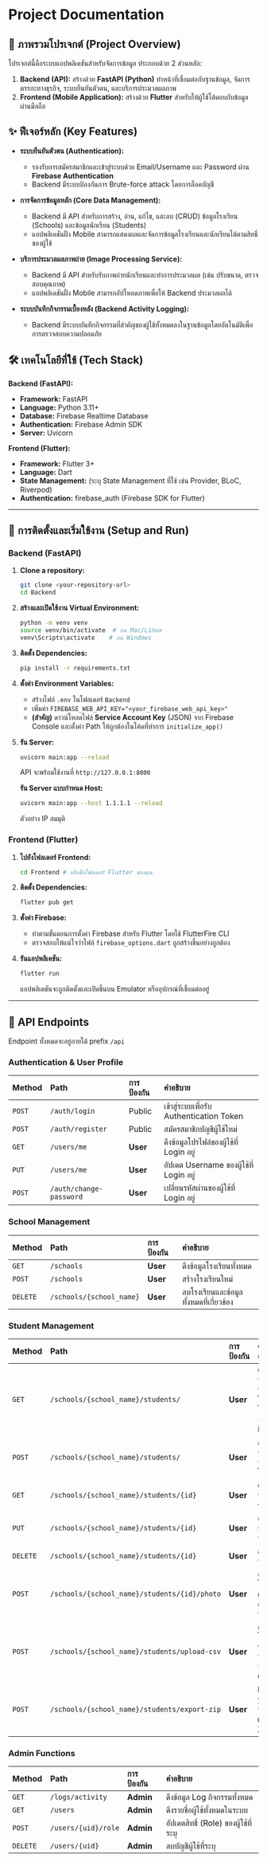 # Project Documentation

## 📝 ภาพรวมโปรเจกต์ (Project Overview)

โปรเจกต์นี้คือระบบแอปพลิเคชันสำหรับจัดการข้อมูล ประกอบด้วย 2 ส่วนหลัก:
1.  **Backend (API):** สร้างด้วย **FastAPI (Python)** ทำหน้าที่เชื่อมต่อกับฐานข้อมูล, จัดการตรรกะทางธุรกิจ, ระบบยืนยันตัวตน, และบริการประมวลผลภาพ
2.  **Frontend (Mobile Application):** สร้างด้วย **Flutter** สำหรับให้ผู้ใช้โต้ตอบกับข้อมูลผ่านมือถือ

## ✨ ฟีเจอร์หลัก (Key Features)

-   **ระบบยืนยันตัวตน (Authentication):**
    -   รองรับการสมัครสมาชิกและเข้าสู่ระบบด้วย Email/Username และ Password ผ่าน **Firebase Authentication**
    -   Backend มีระบบป้องกันการ Brute-force attack โดยการล็อคบัญชี

-   **การจัดการข้อมูลหลัก (Core Data Management):**
    -   Backend มี API สำหรับการสร้าง, อ่าน, แก้ไข, และลบ (CRUD) ข้อมูลโรงเรียน (Schools) และข้อมูลนักเรียน (Students)
    -   แอปพลิเคชันฝั่ง Mobile สามารถแสดงผลและจัดการข้อมูลโรงเรียนและนักเรียนได้ตามสิทธิ์ของผู้ใช้

-   **บริการประมวลผลภาพถ่าย (Image Processing Service):**
    -   Backend มี API สำหรับรับภาพถ่ายนักเรียนและทำการประมวลผล (เช่น ปรับขนาด, ตรวจสอบคุณภาพ)
    -   แอปพลิเคชันฝั่ง Mobile สามารถอัปโหลดภาพเพื่อให้ Backend ประมวลผลได้

-   **ระบบบันทึกกิจกรรมเบื้องหลัง (Backend Activity Logging):**
    -   Backend มีระบบบันทึกกิจกรรมที่สำคัญของผู้ใช้ทั้งหมดลงในฐานข้อมูลโดยอัตโนมัติเพื่อการตรวจสอบความปลอดภัย

## 🛠️ เทคโนโลยีที่ใช้ (Tech Stack)

**Backend (FastAPI):**
-   **Framework:** FastAPI
-   **Language:** Python 3.11+
-   **Database:** Firebase Realtime Database
-   **Authentication:** Firebase Admin SDK
-   **Server:** Uvicorn

**Frontend (Flutter):**
-   **Framework:** Flutter 3+
-   **Language:** Dart
-   **State Management:** (ระบุ State Management ที่ใช้ เช่น Provider, BLoC, Riverpod)
-   **Authentication:** firebase_auth (Firebase SDK for Flutter)

---

## 🚀 การติดตั้งและเริ่มใช้งาน (Setup and Run)

### Backend (FastAPI)

1.  **Clone a repository:**
    ```bash
    git clone <your-repository-url>
    cd Backend
    ```
2.  **สร้างและเปิดใช้งาน Virtual Environment:**
    ```bash
    python -m venv venv
    source venv/bin/activate  # บน Mac/Linux
    venv\Scripts\activate    # บน Windows
    ```
3.  **ติดตั้ง Dependencies:**
    ```bash
    pip install -r requirements.txt
    ```
4.  **ตั้งค่า Environment Variables:**
    -   สร้างไฟล์ `.env` ในโฟลเดอร์ `Backend`
    -   เพิ่มค่า `FIREBASE_WEB_API_KEY="<your_firebase_web_api_key>"`
    -   **(สำคัญ)** ดาวน์โหลดไฟล์ **Service Account Key** (JSON) จาก Firebase Console และตั้งค่า Path ให้ถูกต้องในโค้ดที่ทำการ `initialize_app()`

5.  **รัน Server:**
    ```bash
    uvicorn main:app --reload
    ```
    API จะพร้อมใช้งานที่ `http://127.0.0.1:8000`
    
    **รัน Server แบบกำหนด Host:**
    ```bash
    uvicorn main:app --host 1.1.1.1 --reload
    ```
    ตัวอย่าง IP สมมุติ

### Frontend (Flutter)

1.  **ไปยังโฟลเดอร์ Frontend:**
    ```bash
    cd Frontend # หรือชื่อโฟลเดอร์ Flutter ของคุณ
    ```
2.  **ติดตั้ง Dependencies:**
    ```bash
    flutter pub get
    ```
3.  **ตั้งค่า Firebase:**
    -   ทำตามขั้นตอนการตั้งค่า Firebase สำหรับ Flutter โดยใช้ FlutterFire CLI
    -   ตรวจสอบให้แน่ใจว่าไฟล์ `firebase_options.dart` ถูกสร้างขึ้นอย่างถูกต้อง

4.  **รันแอปพลิเคชัน:**
    ```bash
    flutter run
    ```
    แอปพลิเคชันจะถูกติดตั้งและเปิดขึ้นบน Emulator หรืออุปกรณ์ที่เชื่อมต่ออยู่

---

## 📡 API Endpoints

Endpoint ทั้งหมดจะอยู่ภายใต้ prefix `/api`

### Authentication & User Profile
| Method   | Path                          | การป้องกัน     | คำอธิบาย                                           |
| :------- | :---------------------------- | :------------- | :------------------------------------------------- |
| `POST`   | `/auth/login`                 | Public         | เข้าสู่ระบบเพื่อรับ Authentication Token           |
| `POST`   | `/auth/register`              | Public         | สมัครสมาชิกบัญชีผู้ใช้ใหม่                        |
| `GET`    | `/users/me`                   | **User** | ดึงข้อมูลโปรไฟล์ของผู้ใช้ที่ Login อยู่             |
| `PUT`    | `/users/me`                   | **User** | อัปเดต Username ของผู้ใช้ที่ Login อยู่            |
| `POST`   | `/auth/change-password`       | **User** | เปลี่ยนรหัสผ่านของผู้ใช้ที่ Login อยู่             |

### School Management
| Method   | Path                          | การป้องกัน     | คำอธิบาย                                           |
| :------- | :---------------------------- | :------------- | :------------------------------------------------- |
| `GET`    | `/schools`                    | **User** | ดึงข้อมูลโรงเรียนทั้งหมด                          |
| `POST`   | `/schools`                    | **User** | สร้างโรงเรียนใหม่                                  |
| `DELETE` | `/schools/{school_name}`      | **User** | ลบโรงเรียนและข้อมูลทั้งหมดที่เกี่ยวข้อง           |

### Student Management
| Method   | Path                                | การป้องกัน     | คำอธิบาย                                           |
| :------- | :---------------------------------- | :------------- | :------------------------------------------------- |
| `GET`    | `/schools/{school_name}/students/`  | **User** | ดึงข้อมูลนักเรียนทั้งหมดในโรงเรียน (พร้อม Filter) |
| `POST`   | `/schools/{school_name}/students/`  | **User** | สร้างข้อมูลนักเรียนใหม่                            |
| `GET`    | `/schools/{school_name}/students/{id}` | **User** | ดึงข้อมูลนักเรียนรายคน                            |
| `PUT`    | `/schools/{school_name}/students/{id}` | **User** | อัปเดตข้อมูลนักเรียน                             |
| `DELETE` | `/schools/{school_name}/students/{id}` | **User** | ลบข้อมูลนักเรียน                                  |
| `POST`   | `/schools/{school_name}/students/{id}/photo` | **User** | อัปโหลดรูปถ่ายสำหรับนักเรียน                      |
| `POST`   | `/schools/{school_name}/students/upload-csv` | **User** | อัปโหลดรายชื่อนักเรียนจากไฟล์ CSV                 |
| `POST`   | `/schools/{school_name}/students/export-zip` | **User** | Export รูปถ่ายนักเรียนเป็นไฟล์ ZIP                |

### Admin Functions
| Method   | Path                          | การป้องกัน     | คำอธิบาย                                           |
| :------- | :---------------------------- | :------------- | :------------------------------------------------- |
| `GET`    | `/logs/activity`              | **Admin** | ดึงข้อมูล Log กิจกรรมทั้งหมด                   |
| `GET`    | `/users`                      | **Admin** | ดึงรายชื่อผู้ใช้ทั้งหมดในระบบ                 |
| `POST`   | `/users/{uid}/role`           | **Admin** | อัปเดตสิทธิ์ (Role) ของผู้ใช้ที่ระบุ           |
| `DELETE` | `/users/{uid}`                | **Admin** | ลบบัญชีผู้ใช้ที่ระบุ                          |

